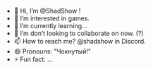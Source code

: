 - 👋 Hi, I’m @ShadShow !
- 👀 I’m interested in games.
- 🌱 I’m currently learning...
- 💞️ I’m don’t looking to collaborate on now. (?)
- 📫 How to reach me? @shadshow in Discord.
- 😄 Pronouns: "Чокнутый!"
- ⚡ Fun fact: ...

<!---
ShadShow/ShadShow is a ✨ special ✨ repository because its `README.md` (this file) appears on your GitHub profile.
You can click the Preview link to take a look at your changes.
--->
